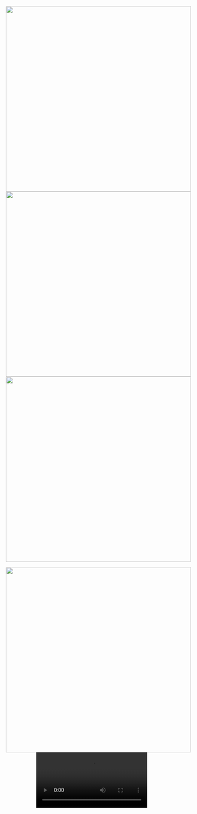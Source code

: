 
<div align="center">
<img src="https://github.com/user-attachments/assets/79cfd57e-82f5-4208-9393-fb6fd4a6bb1f" height="500px" hspace=20 ></img>
<img src="https://github.com/user-attachments/assets/4f14f26e-fb0b-4815-8356-58d5d1d21bc4" height="500px" hspace=20></img>
 
</div>
<div align="center">
   <img src="https://github.com/user-attachments/assets/cc54a837-a662-4698-9134-1250e2d51525" height="500px" hspace=20></img>

  <img src="https://github.com/user-attachments/assets/f9384ea7-9e1b-47c5-84f8-18430d183c28" height="500px" hspace=20></img>
 <video src="https://github.com/user-attachments/assets/eb2ada36-895d-47cb-a8f6-c9d90a8be51c">
</div>





